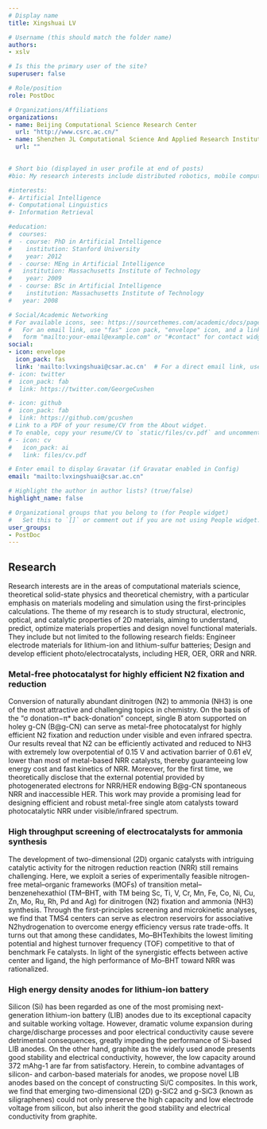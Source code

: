 ```yaml
---
# Display name
title: Xingshuai LV

# Username (this should match the folder name)
authors:
- xslv

# Is this the primary user of the site?
superuser: false

# Role/position
role: PostDoc

# Organizations/Affiliations
organizations:
- name: Beijing Computational Science Research Center
  url: "http://www.csrc.ac.cn/"
- name: Shenzhen JL Computational Science And Applied Research Institute
  url: ""
  

# Short bio (displayed in user profile at end of posts)
#bio: My research interests include distributed robotics, mobile computing and programmable matter.

#interests:
#- Artificial Intelligence
#- Computational Linguistics
#- Information Retrieval

#education:
#  courses:
#  - course: PhD in Artificial Intelligence
#    institution: Stanford University
#    year: 2012
#  - course: MEng in Artificial Intelligence
#   institution: Massachusetts Institute of Technology
#    year: 2009
#  - course: BSc in Artificial Intelligence
#    institution: Massachusetts Institute of Technology
#   year: 2008

# Social/Academic Networking
# For available icons, see: https://sourcethemes.com/academic/docs/page-builder/#icons
#   For an email link, use "fas" icon pack, "envelope" icon, and a link in the
#   form "mailto:your-email@example.com" or "#contact" for contact widget.
social:
- icon: envelope
  icon_pack: fas
  link: 'mailto:lvxingshuai@csar.ac.cn'  # For a direct email link, use "mailto:test@example.org".
#- icon: twitter
#  icon_pack: fab
#  link: https://twitter.com/GeorgeCushen

#- icon: github
#  icon_pack: fab
#  link: https://github.com/gcushen
# Link to a PDF of your resume/CV from the About widget.
# To enable, copy your resume/CV to `static/files/cv.pdf` and uncomment the lines below.
# - icon: cv
#   icon_pack: ai
#   link: files/cv.pdf

# Enter email to display Gravatar (if Gravatar enabled in Config)
email: "mailto:lvxingshuai@csar.ac.cn"

# Highlight the author in author lists? (true/false)
highlight_name: false

# Organizational groups that you belong to (for People widget)
#   Set this to `[]` or comment out if you are not using People widget.
user_groups:
- PostDoc
---
```


## Research 
Research interests are in the areas of computational materials science, theoretical solid-state physics and theoretical chemistry, with a particular emphasis on materials modeling and simulation using the first-principles calculations. The theme of my research is to study structural, electronic, optical, and catalytic properties of 2D materials, aiming to understand, predict, optimize materials properties and design novel functional materials. They include but not limited to the following research fields: Engineer electrode materials for lithium-ion and lithium-sulfur batteries; Design and develop efficient photo/electrocatalysts, including HER, OER, ORR and NRR.

### Metal-free photocatalyst for highly efficient N2 fixation and reduction

Conversion of naturally abundant dinitrogen (N2) to ammonia (NH3) is one of the most attractive and challenging topics in chemistry. On the basis of the “σ donation−π* back-donation” concept, single B atom supported on holey g-CN (B@g-CN) can serve as metal-free photocatalyst for highly efficient N2 fixation and reduction under visible and even infrared spectra. Our results reveal that N2 can be efficiently activated and reduced to NH3 with extremely low overpotential of 0.15 V and activation barrier of 0.61 eV, lower than most of metal-based NRR catalysts, thereby guaranteeing low energy cost and fast kinetics of NRR. Moreover, for the first time, we theoretically disclose that the external potential provided by photogenerated electrons for NRR/HER endowing B@g-CN spontaneous NRR and inaccessible HER. This work may provide a promising lead for designing efficient and robust metal-free single atom catalysts toward photocatalytic NRR under visible/infrared spectrum.

### High throughput screening of electrocatalysts for ammonia synthesis

The development of two-dimensional (2D) organic catalysts with intriguing catalytic activity for the nitrogen reduction reaction (NRR) still remains challenging. Here, we exploit a series of experimentally feasible nitrogen-free metal–organic frameworks (MOFs) of transition metal–benzenehexathiol (TM–BHT, with TM being Sc, Ti, V, Cr, Mn, Fe, Co, Ni, Cu, Zn, Mo, Ru, Rh, Pd and Ag) for dinitrogen (N2) fixation and ammonia (NH3) synthesis. Through the first-principles screening and microkinetic analyses, we find that TMS4 centers can serve as electron reservoirs for associative N2hydrogenation to overcome energy efficiency versus rate trade-offs. It turns out that among these candidates, Mo–BHTexhibits the lowest limiting potential and highest turnover frequency (TOF) competitive to that of benchmark Fe catalysts. In light of the synergistic effects between active center and ligand, the high performance of Mo–BHT toward NRR was rationalized. 
### High energy density anodes for lithium-ion battery

Silicon (Si) has been regarded as one of the most promising next-generation lithium-ion battery (LIB) anodes due to its exceptional capacity and suitable working voltage. However, dramatic volume expansion during charge/discharge processes and poor electrical conductivity cause severe detrimental consequences, greatly impeding the performance of Si-based LIB anodes. On the other hand, graphite as the widely used anode presents good stability and electrical conductivity, however, the low capacity around 372 mAhg-1 are far from satisfactory. Herein, to combine advantages of silicon- and carbon-based materials for anodes, we propose novel LIB anodes based on the concept of constructing Si/C composites. In this work, we find that emerging two-dimensional (2D) g-SiC2 and g-SiC3 (known as siligraphenes) could not only preserve the high capacity and low electrode voltage from silicon, but also inherit the good stability and electrical conductivity from graphite. 
